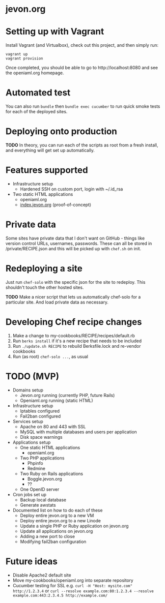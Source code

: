 jevon.org
=========

# Setting up with Vagrant

Install Vagrant (and Virtualbox), check out this project, and then simply run:

```
vagrant up
vagrant provision
```

Once completed, you should be able to go to http://localhost:8080 and see the openiaml.org homepage.

# Automated test

You can also run `bundle` then `bundle exec cucumber` to run quick smoke tests
for each of the deployed sites.

# Deploying onto production

**TODO** In theory, you can run each of the scripts as root from a fresh install,
and everything will get set up automatically.

# Features supported

- Infrastructure setup
  - Hardened SSH on custom port, login with ~/.id_rsa
- Two static HTML applications
  - openiaml.org
  - [index.jevon.org](https://github.com/soundasleep/index-html) (proof-of-concept)

# Private data

Some sites have private data that I don't want on GitHub -
things like version control URLs, usernames, passwords.
These can all be stored in /private/RECIPE.json and this
will be picked up with `chef.sh` on init.

# Redeploying a site

Just run `chef-solo` with the specific json for the site to redeploy.
This shouldn't touch the other hosted sites.

**TODO** Make a nicer script that lets us automatically chef-solo for a
particular site. And load private data as necessary.

# Developing Chef recipe changes

1. Make a change to my-cookbooks/RECIPE/recipes/default.rb
2. Run `berks install` if it's a new recipe that needs to be included
3. Run `./update.sh RECIPE` to rebuild Berksfile.lock and re-vendor cookbooks
4. Run (as root) `chef-solo ...`, as usual

# TODO (MVP)

- Domains setup
  - Jevon.org running (currently PHP, future Rails)
  - Openiaml.org running (static HTML)
- Infrastructure setup
  - Iptables configured
  - Fail2ban configured
- Services setup
  - Apache on 80 and 443 with SSL
  - MySQL with multiple databases and users per application
  - Disk space warnings
- Applications setup
  - One static HTML applications
    - openiaml.org
  - Two PHP applications
    - Phpinfo
    - Redmine
  - Two Ruby on Rails applications
    - Boggle.jevon.org
    - ??
  - One OpenID server
- Cron jobs set up
  - Backup local database
  - Generate awstats
- Documented list on how to do each of these
  - Deploy entire jevon.org to a new VM
  - Deploy entire jevon.org to a new Linode
  - Update a single PHP or Ruby application on jevon.org
  - Update all applications on jevon.org
  - Adding a new port to close
  - Modifying fail2ban configuration

# Future ideas

- Disable Apache2 default site
- Move my-cookbooks/openiaml.org into separate repository
- Cucumber testing for SSL e.g. `curl -H "Host: mysite.com" http://1.2.3.4` or `curl --resolve example.com:80:1.2.3.4 --resolve example.com:443:2.3.4.5 http://example.com/`
